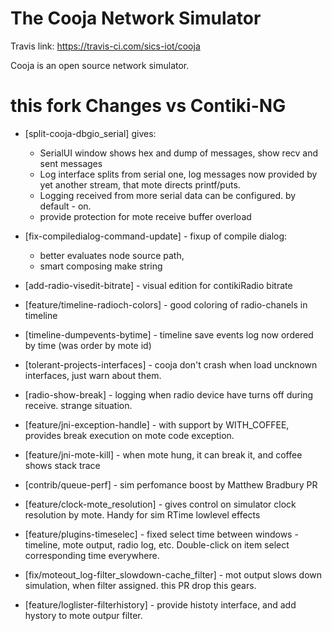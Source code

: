 The Cooja Network Simulator
===========================

Travis link: https://travis-ci.com/sics-iot/cooja

Cooja is an open source network simulator.


this fork Changes vs Contiki-NG 
===========================
+ [split-cooja-dbgio_serial] gives:
    * SerialUI window shows hex and dump of messages, show recv and sent messages
    * Log interface splits from serial one, log messages now provided by yet another 
        stream, that mote directs printf/puts.
    * Logging received from more serial data can be configured. by default - on.
    * provide protection for mote receive buffer overload

+ [fix-compiledialog-command-update] - fixup of compile dialog:
    * better evaluates node source path,
    * smart composing make string

+ [add-radio-visedit-bitrate] - visual edition for contikiRadio bitrate

+ [feature/timeline-radioch-colors] - good coloring of radio-chanels in timeline

+ [timeline-dumpevents-bytime] - timeline save events log now ordered by time (was order by mote id)

+ [tolerant-projects-interfaces] - cooja don't crash when load uncknown interfaces, just warn about them.

+ [radio-show-break] - logging when radio device have turns off during receive. strange situation.

+ [feature/jni-exception-handle] - with support by WITH_COFFEE, provides break execution 
    on mote code exception. 

+ [feature/jni-mote-kill] - when mote hung, it can break it, and coffee shows stack trace

+ [contrib/queue-perf] - sim perfomance boost by Matthew Bradbury PR

+ [feature/clock-mote_resolution] - gives control on simulator clock resolution by mote.
    Handy for sim RTime lowlevel effects

+ [feature/plugins-timeselec] - fixed select time between windows - timeline, 
        mote output, radio log, etc. Double-click on item select corresponding time everywhere.

+ [fix/moteout_log-filter_slowdown-cache_filter] - mot output slows down simulation, 
    when filter assigned. this PR drop this gears.
    
+ [feature/loglister-filterhistory] - provide histoty interface, and add hystory to mote outpur filter.
